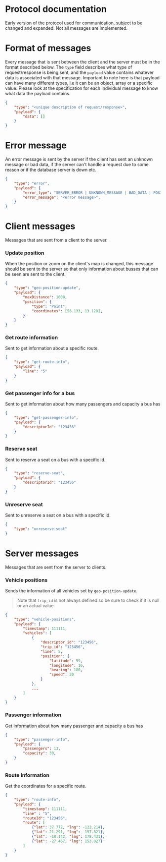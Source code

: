 # Protocol documentation
Early version of the protocol used for communication, subject to be changed and expanded. Not all messages are implemented.

# Format of messages

Every message that is sent between the client and the server must be in the format described below. The `type` field describes what type of request/response is being sent, and the `payload` value contains whatever data is associated with that message. Important to note here is that payload can have many different types, i.e it can be an object, array or a specific value. Please look at the specification for each individual message to know what data the payload contains.

```json
{
    "type": "<unique description of request/response>",
    "payload": {
        "data": []
    }
}
```

# Error message
An error message is sent by the server if the client has sent an unknown message or bad data, if the server can't handle a request due to some reason or if the database server is down etc.
```json
{
    "type": "error",
    "payload": {
        "error_type": "SERVER_ERROR | UNKNOWN_MESSAGE | BAD_DATA | POSITION | LINE_INFO | ROUTE_INFO | RESERVE | UNRESERVE",
        "error_message": "<error message>",
    }
}
```

# Client messages
Messages that are sent from a client to the server.

### Update position
When the position or zoom on the client's map is changed, this message should be sent to the server so that only information about busses that can be seen are sent to the client.
```json
{
    "type": "geo-position-update",
    "payload": {
        "maxDistance": 1000,
        "position": {
            "type": "Point",
            "coordinates": [56.133, 13.128],
        }
    }
}
```

### Get route information
Sent to get information about a specific route.
```json
{
    "type": "get-route-info",
    "payload": {
        "line": "5"
    }
}
```

### Get passenger info for a bus
Sent to get information about how many passengers and capacity a bus has
```json
{
    "type": "get-passenger-info",
    "payload": {
        "descriptorId": "123456"
    }
}
```

### Reserve seat
Sent to reserve a seat on a bus with a specific id.
```json
{
    "type": "reserve-seat",
    "payload": {
        "descriptorId": "123456"
    }
}
```

### Unreserve seat
Sent to unreserve a seat on a bus with a specific id.
```json
{
    "type": "unreserve-seat"
}
```

# Server messages
Messages that are sent from the server to clients.

### Vehicle positions
Sends the information of all vehicles set by `geo-position-update`. 
> Note that `trip_id` is not always defined so be sure to check if it is null or an actual value.
```json
{
    "type": "vehicle-positions",
    "payload": {
        "timestamp": 111111,
        "vehicles": [
            {
                "descriptor_id": "123456",
                "trip_id": "123456",
                "line": 5,
                "position": {
                    "latitude": 59,
                    "longitude": 16,
                    "bearing": 180,
                    "speed": 30
                }
            },
            ...
        ]
    }
}
```

### Passenger information
Get information about how many passenger and capacity a bus has
```json
{
    "type": "passenger-info",
    "payload": {
        "passengers": 13,
        "capacity": 30,
    }
} 
```

### Route information
Get the coordinates for a specific route.
```json
{
    "type": "route-info",
    "payload": {
        "timestamp": 111111,
        "line" : "5",
        "routeId": "123456",
        "route": [
            {"lat": 37.772, "lng": -122.214},
            {"lat": 21.291, "lng": -157.821},
            {"lat": -18.142, "lng": 178.431},
            {"lat": -27.467, "lng": 153.027}
        ]
    }
}
```